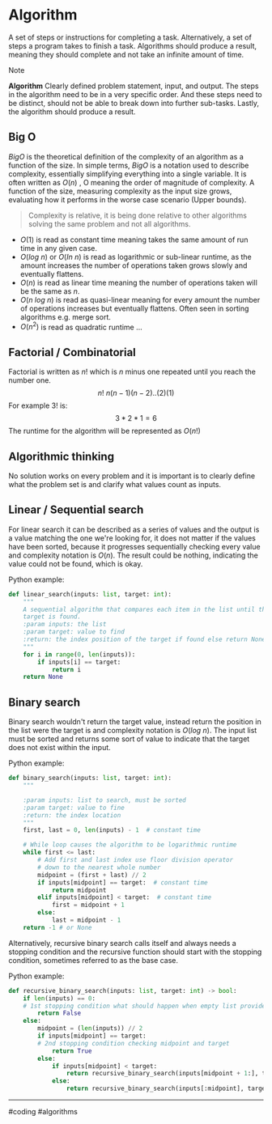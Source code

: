 # Algorithm

A set of steps or instructions for completing a task. Alternatively, a set of steps a program takes to finish a task. Algorithms should produce a result, meaning they should complete and not take an infinite amount of time.

> [!NOTE]
> **Algorithm**
> Clearly defined problem statement, input, and output. The steps in the algorithm need to be in a very specific order. And these steps need to be distinct, should not be able to break down into further sub-tasks. Lastly, the algorithm should produce a result.

## Big O

$Big O$ is the theoretical definition of the complexity of an algorithm as a function of the size. In simple terms, $Big O$ is a notation used to describe complexity, essentially simplifying everything into a single variable. It is often written as $O(n)$ , O meaning the order of magnitude of complexity. A function of the size, measuring complexity as the input size grows, evaluating how it performs in the worse case scenario (Upper bounds).

>Complexity is relative, it is being done relative to other algorithms solving the same problem and not all algorithms.

- $O(1)$ is read as constant time meaning takes the same amount of run time in any given case.
- $O(log\text{ }n)$ or $O(In\text{ }n)$ is read as logarithmic or sub-linear runtime, as the amount increases the number of operations taken grows slowly and eventually flattens.
- $O(n)$ is read as linear time meaning the number of operations taken will be the same as $n$.
- $O(n\text{ }log\text{ }n)$ is read as quasi-linear meaning for every amount the number of operations increases but eventually flattens. Often seen in sorting algorithms e.g. merge sort.
- $O(n^2)$ is read as quadratic runtime ...

## Factorial / Combinatorial

Factorial is written as $n!$ which is $n$ minus one repeated until you reach the number one.
$$n!\text{ }n(n-1)(n-2)..(2)(1)$$
For example $3!$ is: $$3 * 2 * 1 = 6 $$
The runtime for the algorithm will be represented as $O(n!)$ 

## Algorithmic thinking

No solution works on every problem and it is important is to clearly define what the problem set is and clarify what values count as inputs.

## Linear / Sequential search 

For linear search it can be described as a series of values and the output is a value matching the one we're looking for, it does not matter if the values have been sorted, because it progresses sequentially checking every value and complexity notation is $O(n)$. The result could be nothing, indicating the value could not be found, which is okay.

Python example:

```python
def linear_search(inputs: list, target: int):
    """
    A sequential algorithm that compares each item in the list until the
    target is found.
    :param inputs: the list
    :param target: value to find
    :return: the index position of the target if found else return None
    """
    for i in range(0, len(inputs)):
        if inputs[i] == target:
            return i
    return None
```

## Binary search

Binary search wouldn't return the target value, instead return the position in the list were the target is and complexity notation is $O(log\text{ }n)$. The input list must be sorted and returns some sort of value to indicate that the target does not exist within the input.

Python example:

```python
def binary_search(inputs: list, target: int):
    """

    :param inputs: list to search, must be sorted
    :param target: value to fine
    :return: the index location
    """
    first, last = 0, len(inputs) - 1  # constant time

    # While loop causes the algorithm to be logarithmic runtime
    while first <= last:
        # Add first and last index use floor division operator
        # down to the nearest whole number
        midpoint = (first + last) // 2
        if inputs[midpoint] == target:  # constant time
            return midpoint
        elif inputs[midpoint] < target:  # constant time
            first = midpoint + 1
        else:
            last = midpoint - 1
    return -1 # or None
```

Alternatively, recursive binary search calls itself and always needs a stopping condition and the recursive function should start with the stopping condition, sometimes referred to as the base case. 

Python example:

```python
def recursive_binary_search(inputs: list, target: int) -> bool:
    if len(inputs) == 0:
    # 1st stopping condition what should happen when empty list provided
        return False
    else:
        midpoint = (len(inputs)) // 2
        if inputs[midpoint] == target:
        # 2nd stopping condition checking midpoint and target
            return True
        else:
            if inputs[midpoint] < target:
                return recursive_binary_search(inputs[midpoint + 1:], target)
            else:
                return recursive_binary_search(inputs[:midpoint], target)
```

---
#coding #algorithms